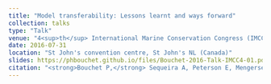 ```yaml
---
title: "Model transferability: Lessons learnt and ways forward"
collection: talks
type: "Talk"
venue: "4<sup>th</sup> International Marine Conservation Congress (IMCC4)"
date: 2016-07-31
location: "St John's convention centre, St John's NL (Canada)"
slides: https://phbouchet.github.io/files/Bouchet-2016-Talk-IMCC4-01.pdf
citation: "<strong>Bouchet P,</strong> Sequeira A, Peterson E, Mengersen K, Caley J, Yates K. 2016. Model transferability: Lessons learnt and ways forward. Talk at the 4<sup>th</sup> International Marine Conservation Congress (IMCC4), St John's convention centre, St John's NL (Canada)."
---
```

